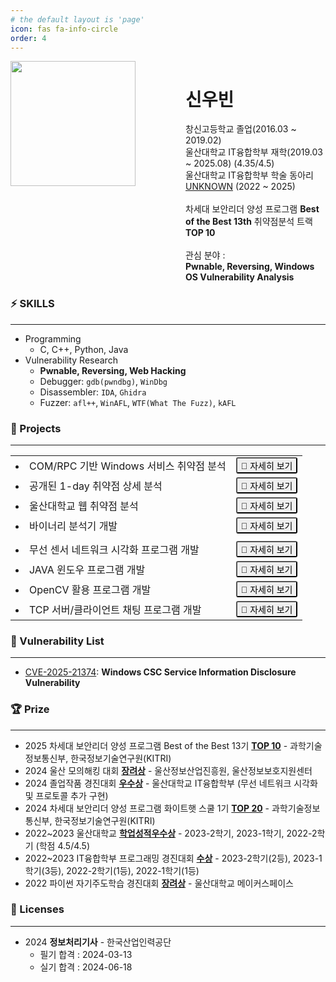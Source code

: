 ```yaml
---
# the default layout is 'page'
icon: fas fa-info-circle
order: 4
---
```


<!-- wwwwwww -->
<div style="display: flex; gap: 80px;">
    <div>
        <img src="/assets/img/portfolio/profile.jpg" style="width:200px; height:auto;">
    </div>
    <div>
        <h1> 신우빈 </h1>
        창신고등학교 졸업(2016.03 ~ 2019.02)
        <br>
        울산대학교 IT융합학부 재학(2019.03 ~ 2025.08) (4.35/4.5)
        <br>
        울산대학교 IT융합학부 학술 동아리 <a target="_blank" href="https://uou-unknown.com">UNKNOWN</a> (2022 ~ 2025)
        <br><br>
        차세대 보안리더 양성 프로그램 <b>Best of the Best 13th</b> 취약점분석 트랙 <b>TOP 10</b>
        <br><br>
        관심 분야 :
        <br>
        <b>Pwnable, Reversing, Windows OS Vulnerability Analysis</b>
    </div>
</div>

### ⚡ SKILLS
---
- Programming
    - C, C++, Python, Java
- Vulnerability Research
    - **Pwnable, Reversing, Web Hacking**
    - Debugger: `gdb(pwndbg)`, `WinDbg`
    - Disassembler: `IDA`, `Ghidra`
    - Fuzzer: `afl++`, `WinAFL`, `WTF(What The Fuzz)`, `kAFL`

### 🔧 Projects
---

<table frame=void class="project-table">
    <tr>
        <td>
            <li>COM/RPC 기반 Windows 서비스 취약점 분석</li>
        </td>
        <td>
            <button class="openPopupBtn" data-title="COM/RPC 기반 Windows 서비스 취약점 분석" data-content-id="securityProject1">🔎 자세히 보기</button>
        </td>
    </tr>
    <tr>
        <td style="font-size: 16px; border-left: none; border-top: none; border-bottom: none; border-right: none;">
            <li>공개된 1-day 취약점 상세 분석</li>
        </td>
        <td>
            <button class="openPopupBtn" data-title="공개된 1-day 취약점 상세 분석" data-content-id="securityProject2">🔎 자세히 보기</button>
        </td>
    </tr>
    <tr>
        <td style="font-size: 16px; border-left: none; border-top: none; border-bottom: none; border-right: none;">
            <li>울산대학교 웹 취약점 분석</li>
        </td>
        <td>
            <button class="openPopupBtn" data-title="울산대학교 웹 취약점 분석" data-content-id="securityProject3">🔎 자세히 보기</button>
        </td>
    </tr>
    <tr>
        <td style="font-size: 16px; border-left: none; border-top: none; border-bottom: none; border-right: none;">
            <li>바이너리 분석기 개발</li>
        </td>
        <td>
            <button class="openPopupBtn" data-title="바이너리 분석기 개발" data-content-id="securityProject4">🔎 자세히 보기</button>
        </td>
    </tr>
    <tr><td></td><td></td></tr>
    <tr>
        <td style="font-size: 16px; border-left: none; border-top: none; border-bottom: none; border-right: none;">
            <li>무선 센서 네트워크 시각화 프로그램 개발</li>
        </td>
        <td>
            <button class="openPopupBtn" data-title="무선 센서 네트워크 시각화 프로그램 개발" data-content-id="developProject1">🔎 자세히 보기</button>
        </td>
    </tr>
    <tr>
        <td style="font-size: 16px; border-left: none; border-top: none; border-bottom: none; border-right: none;">
            <li>JAVA 윈도우 프로그램 개발</li>
        </td>
        <td>
            <button class="openPopupBtn" data-title="JAVA 윈도우 프로그램 개발" data-content-id="developProject2">🔎 자세히 보기</button>
        </td>
    </tr>
    <tr>
        <td style="font-size: 16px; border-left: none; border-top: none; border-bottom: none; border-right: none;">
            <li>OpenCV 활용 프로그램 개발</li>
        </td>
        <td>
            <button class="openPopupBtn" data-title="OpenCV 활용 프로그램 개발" data-content-id="developProject3">🔎 자세히 보기</button>
        </td>
    </tr>
    <tr>
        <td style="font-size: 16px; border-left: none; border-top: none; border-bottom: none; border-right: none;">
            <li>TCP 서버/클라이언트 채팅 프로그램 개발</li>
        </td>
        <td>
            <button class="openPopupBtn" data-title="TCP 서버/클라이언트 채팅 프로그램 개발" data-content-id="developProject4">🔎 자세히 보기</button>
        </td>
    </tr>
</table>
<div id="popupOverlay" class="popupOverlay">
    <div class="popupContent">
        <span class="closePopupBtn">&times;</span>
        <h3 id="popupTitle">팝업 타이틀</h3>
        <p id="popupText">팝업 내용을 작성합니다.</p>
    </div>
</div>

### 📜 Vulnerability List
---

- <a target="_blank" href="https://msrc.microsoft.com/update-guide/vulnerability/CVE-2025-21374">CVE-2025-21374</a>: **Windows CSC Service Information Disclosure Vulnerability**

### 🏆 Prize
---
- 2025 차세대 보안리더 양성 프로그램 Best of the Best 13기 **<u>TOP 10</u>** - 과학기술정보통신부, 한국정보기술연구원(KITRI)
- 2024 울산 모의해킹 대회 **<u>장려상</u>** - 울산정보산업진흥원, 울산정보보호지원센터
- 2024 졸업작품 경진대회 **<u>우수상</u>** - 울산대학교 IT융합학부 (무선 네트워크 시각화 및 프로토콜 추가 구현)
- 2024 차세대 보안리더 양성 프로그램 화이트햇 스쿨 1기 **<u>TOP 20</u>** - 과학기술정보통신부, 한국정보기술연구원(KITRI)
- 2022~2023 울산대학교 **<u>학업성적우수상</u>** - 2023-2학기, 2023-1학기, 2022-2학기 (학점 4.5/4.5)
- 2022~2023 IT융합학부 프로그래밍 경진대회 **<u>수상</u>** - 2023-2학기(2등), 2023-1학기(3등), 2022-2학기(1등), 2022-1학기(1등)
- 2022 파이썬 자기주도학습 경진대회 **<u>장려상</u>** - 울산대학교 메이커스페이스

### 🪪 Licenses
---

- 2024 **정보처리기사** - 한국산업인력공단
    - 필기 합격 : 2024-03-13
    - 실기 합격 : 2024-06-18

<!-------------------------------- COM/RPC 기반 Windows 서비스 취약점 분석 -------------------------------------------->
<div id="securityProject1" style="display:none;">
    <div style="text-align:center">
        <img class="popupImage" src="/assets/img/portfolio/security-project1.png">
    </div>
    <br>
    <table class="project-info">
        <tr>
            <th>주제</th>
            <th>개인/팀</th>
            <th>진행 기간</th>
            <th>기여도</th>
        </tr>
        <tr>
            <td>COM/RPC 기반 Windows 서비스 취약점 분석</td>
            <td>팀 프로젝트(6인)</td>
            <td>2024.09 ~ 2024.12</td>
            <td>33%</td>
        </tr>
    </table>
    <br>
    <div class="project-text">
        <h2>진행 목적</h2>
        <ul>
            <li>Windows에는 다양한 서비스가 높은 권한에서 동작하고 있으며, COM/RPC를 통해 낮은 권한에서 접근할 수 있도록 노출하고 있다.</li>
            <li>공격자는 COM/RPC를 통해 Windows 서비스에 악성 Payload를 전달함으로써, 임의 코드 실행 혹은 권한 상승을 노릴 수 있다.</li>
            <li>실제로 매달 Windows 취약점 중 15% 이상이 Windows 서비스에서 발생하고 있다.</li>
            <li>본 프로젝트는 Windows 서비스의 취약점을 탐지 및 제보하여 Windows 보안성 향상을 목표로 한다.</li>
        </ul>
        <h2>진행 내용</h2>
        <ul>
            <li> Windows 서비스에서 발생했던 1-day Case Study </li>
            <li> 서비스 분석 도구 개선 및 기능 추가 </li>
            <ul>
                <li> COM 분석 도구 - OleView.NET </li>
                <li> RPC 분석 도구 - RpcView </li>
            </ul>
            <li>새로운 도구 개발</li>
            <ul>
                <li> RPC 전용 Dumb Fuzzer - RpcFuzz </li>
                <li> 함수 접근성 파악 도구 - Callable Checker </li>
            </ul>
            <li> 취약점 탐지 </li>
            <ul>
                <li>서비스 정적 분석 및 동적 분석</li>
                <li>서비스 Fuzzing</li>
                <ul>
                    <li>WinAFL</li>
                    <li>What The Fuzz</li>
                    <li>kAFL</li>
                </ul>
            </ul>
        </ul>
        <h2>기여 내용</h2>
        <ul>
            <li>COM 분석 도구 - <a target="_blank" href="https://github.com/BoB13-MSRC-GS/oleviewdotnet">OleView.NET</a> 개선 및 기능 추가</li>
            <ul>
                <li>일부 COM Class들에 대해 Interface를 조회할 수 없는 문제를 해결</li>
                <ul>
                    <img src="/assets/img/portfolio/comrpc-1.png" class="project-text-img">
                </ul>
                <li>Microsoft에서 제공하는 심볼(.pdb)을 활용하여, 메소드 이름을 표시하도록 개선</li>
                <ul>
                    <img src="/assets/img/portfolio/comrpc-2.png" class="project-text-img">
                </ul>
                <li>특정 COM Interface로부터 도달할 수 있는 Interface들의 경로를 자동 분석 및 표시하도록 기능 추가</li>
                <ul>
                    <img src="/assets/img/portfolio/comrpc-3.png" class="project-text-img">
                </ul>
            </ul>
            <li>취약점 탐지</li>
            <ul>
                <li>IDA, WinDbg 등 다양한 도구들을 활용한 서비스 정적 분석 및 동적 분석</li>
                <li>kAFL을 이용한 서비스 대상 Fuzzing 및 Harness 작성</li>
                <li><b>총 15건의 취약점 제보 → 1건의 Patch 대기 중, 1건의 CVE 발급</b></li>
                <ul>
                    <li><a target="_blank" href="https://msrc.microsoft.com/update-guide/vulnerability/CVE-2025-21374">CVE-2025-21374</a></li>
                </ul>
            </ul>
        </ul>
        <h2>산출물</h2>
        <b>
        <ul>
            <li>취약점 제보</li>
            <ul>
                <li>38건의 취약점 탐지 및 MSRC 제보</li>
                <li>4건의 Patch 대기 중</li>
                <li>1건의 CVE 발급</li>
                <ul>
                    <li><a target="_blank" href="https://msrc.microsoft.com/update-guide/vulnerability/CVE-2025-21374">CVE-2025-21374</a></li>
                </ul>
            </ul>
            <li>오픈소스 기여</li>
            <ul>
                <li>개선 및 개발한 도구 전체를 Github에 오픈 소스로 공개</li>
                <li><a target="_blank" href="https://github.com/BoB13-MSRC-GS/RpcView">RpcView</a></li>
                <li><a target="_blank" href="https://github.com/BoB13-MSRC-GS/oleviewdotnet">OleView.NET</a></li>
                <li><a target="_blank" href="https://github.com/BoB13-MSRC-GS/RpcFuzz">RpcFuzz</a></li>
                <li><a target="_blank" href="https://github.com/BoB13-MSRC-GS/Callable-Checker">Callable Checker</a></li>
            </ul>
        </ul>
        </b>
    </div>
</div>

<!-------------------------------- 공개된 1-day 취약점 상세 분석 -------------------------------------------->
<div id="securityProject2" style="display:none;">
    <div style="text-align:center">
        <img class="popupImage" src="/assets/img/portfolio/security-project2.png">
    </div>
    <br>
    <table class="project-info">
        <tr>
            <th>주제</th>
            <th>개인/팀</th>
            <th>진행 기간</th>
            <th>기여도</th>
        </tr>
        <tr>
            <td>공개된 1-day 취약점 상세 분석</td>
            <td>팀 프로젝트(6인)</td>
            <td>2023.11 ~ 2024.12</td>
            <td>50%</td>
        </tr>
    </table>
    <br>
    <div class="project-text">
        <h2>진행 목적</h2>
        <ul>
            <li>본 프로젝트는 취약점 분석에 대한 경험을 쌓는 것을 목표로 한다.</li>
            <li>사람들이 널리 사용하는 상용 소프트웨어들에 대한 취약점 정보를 검색하고, 취약점을 재현해본다.</li>
            <li>취약점 재현 결과를 바탕으로 정적 분석 및 동적 분석을 실시하고, 분석 보고서를 작성한다.</li>
        </ul>
        <h2>진행 내용</h2>
        <ul>
            <li>취약점 탐색</li>
            <ul>
                <li>CVE 목록 중 정보가 일부 공개되어 있는 취약점을 각자 5개씩 탐색</li>
                <li>팀원 전원이 취약점 분석 경험이 많이 없으므로, 회의를 통해 재현이 쉬운 2개의 취약점 선택</li>
                <li><a target="_blank" href="https://www.cve.org/CVERecord?id=CVE-2023-38831">CVE-2023-38831(WinRAR)</a>, <a href="https://www.cve.org/CVERecord?id=CVE-2023-40031">CVE-2023-40031(Notepad++)</a> 취약점</li>
            </ul>
            <li>취약점 상세 분석</li>
            <ul>
                <li>공개된 정보를 바탕으로 취약점 상세 분석</li>
                <li>정적 분석 및 동적 분석, Binary Diffing(패치 확인), AddressSanitizer</li>
                <li>분석은 팀원이 각자 진행하되, 주간 회의를 통해 각자의 진행 상황을 공유</li>
            </ul>
            <li>상세 분석 내용 바탕으로 분석 보고서 작성</li>
        </ul>
        <h2>기여 내용</h2>
        <ul>
            <li>PM(Project Manager)으로써 프로젝트 진행 주도</li>
            <li>CVE-2023-38831 분석</li>
            <ul>
                <li>실질적인 취약점 분석 진행 및 방향 제시</li>
                <img src="/assets/img/portfolio/1day-1.png" class="project-text-img">
                <li>IDA와 x64dbg 활용한 정적 분석 및 동적 분석 수행</li>
            </ul>
            <li>CVE-2023-40031 분석</li>
            <ul>
                <li>실질적인 취약점 분석 진행 및 방향 제시</li>
                <img src="/assets/img/portfolio/1day-2.png" class="project-text-img">
                <li>Visual Studio Debugger 활용한 동적 분석 수행</li>
                <li>AddressSanitizer 활용하여 Crash 발생 지점 확인 및 원인 파악</li>
            </ul>
        </ul>
        <h2>산출물</h2>
        <b>
        <ul>
            <li> <a target="_blank" href="/assets/file/portfolio/CVE-2023-38831.pdf">CVE-2023-38831 분석 보고서</a> </li>
            <li> <a target="_blank" href="/assets/file/portfolio/CVE-2023-40031.pdf">CVE-2023-40031 분석 보고서</a> </li>
        </ul>
        </b>
    </div>
</div>

<!-------------------------------- 울산대학교 웹 취약점 분석 -------------------------------------------->
<div id="securityProject3" style="display:none;">
    <div style="text-align:center">
        <img class="popupImage" src="/assets/img/portfolio/security-project3.png">
    </div>
    <br>
    <table class="project-info">
        <tr>
            <th>주제</th>
            <th>개인/팀</th>
            <th>진행 기간</th>
            <th>기여도</th>
        </tr>
        <tr>
            <td>울산대학교 웹 취약점 분석</td>
            <td>팀 프로젝트(12인)</td>
            <td>2024.04 ~ 2024.05</td>
            <td>25%</td>
        </tr>
    </table>
    <br>
    <div class="project-text">
        <h2>진행 목적</h2>
        <ul>
            <li>본 프로젝트는 울산대학교 주요 웹 사이트에 대한 취약점 점검을 요청받아 수행하였으며, 안전한 사이트를 만드는 것을 목적으로 한다.</li>
        </ul>
        <h2>진행 내용</h2>
        <ul>
            <li>학교 주요 웹 사이트들에 대한 모의 해킹을 수행</li>
            <li>아래 항목 식별 및 분석 보고서 작성</li>
                <ul>
                    <li>정보 누출</li>
                    <li>XSS</li>
                    <li>불충분한 인증</li>
                    <li>취약한 패스워드 복구</li>
                    <li>불충분한 인가</li>
                    <li>세션 고정</li>
                    <li>자동화 공격</li>
                    <li>파일 업로드/다운로드</li>
                </ul>
        </ul>
        <h2>기여 내용</h2>
        <ul>
            <li>아래 항목들을 식별하여 분석에 기여(총 5건)</li>
            <ul>
                <li>자동화 공격 1건</li>
                <li>불충분한 인증 1건</li>
                <li>불충분한 인가 2건</li>
                <li>XSS 1건</li>
            </ul>
        </ul>
        <h2>산출물</h2>
        <b>
        <ul>
            <li>취약점 분석 보고서(비공개)</li>
            <img src="/assets/img/portfolio/uwins-1.png" class="project-text-img">
        </ul>
        </b>
    </div>
</div>

<!-------------------------------- 바이너리 분석기 개발 -------------------------------------------->
<div id="securityProject4" style="display:none;">
    <div style="text-align:center">
        <img class="popupImage" src="/assets/img/portfolio/security-project4.png">
    </div>
    <br>
    <table class="project-info">
        <tr>
            <th>주제</th>
            <th>개인/팀</th>
            <th>진행 기간</th>
            <th>기여도</th>
        </tr>
        <tr>
            <td>바이너리 분석기 개발</td>
            <td>개인 프로젝트</td>
            <td>2024.05 ~ 2024.06</td>
            <td>100%</td>
        </tr>
    </table>
    <br>
    <div class="project-text">
        <h2>진행 목적</h2>
        <ul>
            <li>본 프로젝트는 리눅스의 ELF 바이너리의 구조에 대한 이해를 목적으로 한다.</li>
            <li>리눅스 ELF 바이너리를 분석하여 각종 정보를 GUI 형태로 표시한다.</li>
        </ul>
        <h2>진행 내용</h2>
        <ul>
            <li>ELF 파일 헤더/프로그램 헤더/섹션 헤더 정보, 각종 보호 기법 적용 여부 출력</li>
            <img src="/assets/img/portfolio/binary-1.png" class="project-text-img">
            <li>동적 심볼, 심볼(함수, 변수) 목록 및 함수 Disassemble(pwntools 활용)</li>
            <img src="/assets/img/portfolio/binary-2.png" class="project-text-img">
            <li>PLT, GOT 정보 출력</li>
            <img src="/assets/img/portfolio/binary-3.png" class="project-text-img">
        </ul>
        <h2>기여 내용</h2>
        <ul>
            <li>상동</li>
        </ul>
        <h2>산출물</h2>
        <b>
        <ul>
            <li>파이썬 프로그램</li>
            <li><a target="_blank" href="https://github.com/UOU-UNKNOWN/Personal-Project/tree/main/kwakmu18/binary_analyzer">Github</a></li>
        </ul>
        </b>
    </div>
</div>

<!-------------------------------- 무선 센서 네트워크 시각화 프로그램 개발 -------------------------------------------->
<div id="developProject1" style="display:none;">
    <div style="text-align:center">
        <img class="popupImage" src="/assets/img/portfolio/develop-project1.png">
    </div>
    <br>
    <table class="project-info">
        <tr>
            <th>주제</th>
            <th>개인/팀</th>
            <th>진행 기간</th>
            <th>기여도</th>
        </tr>
        <tr>
            <td>무선 센서 네트워크 시각화 프로그램 개발</td>
            <td>팀 프로젝트(5인)</td>
            <td>2023.09 ~ 2024.04</td>
            <td>50%</td>
        </tr>
    </table>
    <br>
    <div class="project-text">
        <h2>진행 목적</h2>
        <ul>
            <li>본 프로젝트는 저전력 무선 네트워크 프로토콜의 추가 기능 구현과, 무선 네트워크 구성도 시각화를 수행하였다.</li>
            <li>무선 네트워크는 AP Node, Sensor Node, Router Node, Virtual-Sensor Node 간의 홉 네트워크로 구성된다.</li>
            <li>Sensor Node는 부착된 센서를 통해 공기 질을 측정하고, 그 데이터를 AP Node로 전송한다. 이때 데이터는 Router Node로 경유될 수 있다.</li>
        </ul>
        <h2>진행 내용</h2>
        <ul>
            <li>무선 네트워크 프로토콜의 추가 기능 구현</li>
            <ul>
                <li>자식 Node들을 ON/OFF하는 패킷을 전송할 수 있도록 기능 구현(AP Node)</li>
                <li>ON/OFF 패킷을 수신하였을 때 패킷 전송을 일시 중지하도록 하는 기능 구현(Sensor Node, Router Node, Virtual-Sensor Node)</li>
            </ul>
            <li>무선 네트워크 구성 결과 시각화 프로그램 개발</li>
            <ul>
                <li>Python의 tkinter, networkx, serial 모듈 등 활용</li>
                <li>AP Node와의 시리얼 통신(UART)을 통해 얻은 각종 네트워크 데이터들을 이용하여 네트워크 시각화</li>
                <li>네트워크 구성 결과를 그래프로 표현 (간선은 서로 연결되어 있음을 의미)</li>
                <img src="/assets/img/portfolio/visualize-1.png" class="project-text-img">
                <li>선택한 노드에 대한 정보와, 센서의 경우 최근 측정된 공기 데이터 표시(PRR은 패킷 수신률을 의미, 수신한 패킷/전체 패킷)</li>
                <img src="/assets/img/portfolio/visualize-2.png" class="project-text-img-borderonly">
                <li>Node에 대한 정보 입력 시 자동 컴파일/업로드</li><br>
                <img src="/assets/img/portfolio/visualize-3.png" class="project-text-img-borderonly">
                <li>선택한 Node에 대해 ON/OFF 버튼을 클릭하면, AP Node로 ON/OFF 여부 전송</li>
                <li>AI 프로그램과 연계하여, TCP 통신을 통해 자동 ON/OFF 여부 수신 및 AP Node로 ON/OFF 데이터 전송</li>
            </ul>
            <li>AI를 이용한 공기 질 예측 및 센서 ON/OFF 자동화</li>
            <ul>
                <li>시각화 프로그램으로부터 TCP 통신을 통해 공기 데이터를 수신하여, AI 모델 학습 및 차후 공기 질 예측</li>
                <li>예측 결과를 바탕으로 Node를 ON/OFF할지 결정하여 시각화 프로그램으로 여부 전달</li>
            </ul>
        </ul>
        <h2>기여 내용</h2>
        <ul>
            <li>무선 네트워크 프로토콜의 추가 기능 구현 전체</li>
            <li>무선 네트워크 구성 결과 시각화 프로그램 개발 전체</li>
        </ul>
        <h2>산출물</h2>
        <b>
        <ul>
            <li>네트워크 시각화 프로그램(Python)</li>
            <li>AI 프로그램(Python)</li>
        </ul>
        </b>
    </div>
</div>

<!-------------------------------- JAVA 윈도우 프로그램 개발 -------------------------------------------->
<div id="developProject2" style="display:none;">
    <div style="text-align:center">
        <img class="popupImage" src="/assets/img/portfolio/develop-project2.png">
    </div>
    <br>
    <table class="project-info">
        <tr>
            <th>주제</th>
            <th>개인/팀</th>
            <th>진행 기간</th>
            <th>기여도</th>
        </tr>
        <tr>
            <td>JAVA 윈도우 프로그램 개발</td>
            <td>개인 프로젝트</td>
            <td>2022.11 ~ 2024.12</td>
            <td>100%</td>
        </tr>
    </table>
    <br>
    <div class="project-text">
        <h2>진행 목적</h2>
        <ul>
            <li>본 프로젝트는 IT융합학부 수강 과목인 "객체지향프로그래밍"의 텀 프로젝트로써 수행하였다.</li>
            <li>JAVA 언어에 대한 이해와 GUI 프로그래밍에 익숙해지는 것을 목적으로 한다.</li>
        </ul>
        <h2>진행 내용</h2>
        <ul>
            <li>전략적 팀 전투 게임의 기물(이하 챔피언)들을 소개하는 프로그램 작성</li>
            <li>선택한 챔피언의 체력, 방어력, 공격력 등 기본 정보와 스킬에 대한 설명 출력</li>
            <img src="/assets/img/portfolio/java-1.png" class="project-text-img">
            <li>챔피언들을 우클릭하여 팀에 추가하고, 현재 팀의 시너지를 오른쪽 패널에서 출력</li>
            <img src="/assets/img/portfolio/java-2.png" class="project-text-img">
        </ul>
        <h2>기여 내용</h2>
        <ul>
            <li>상동</li>
        </ul>
        <h2>산출물</h2>
        <b>
        <ul>
            <li><a href="/assets/file/portfolio/java-project.zip">자바 프로그램</a></li>
        </ul>
        </b>
    </div>
</div>

<!-------------------------------- OpenCV 활용 프로그램 개발 -------------------------------------------->
<div id="developProject3" style="display:none;">
    <div style="text-align:center">
        <img class="popupImage" src="/assets/img/portfolio/develop-project3.png">
    </div>
    <br>
    <table class="project-info">
        <tr>
            <th>주제</th>
            <th>개인/팀</th>
            <th>진행 기간</th>
            <th>기여도</th>
        </tr>
        <tr>
            <td>OpenCV 활용 프로그램 개발</td>
            <td>개인 프로젝트</td>
            <td>2023.05</td>
            <td>100%</td>
        </tr>
    </table>
    <br>
    <div class="project-text">
        <h2>진행 목적</h2>
        <ul>
            <li>본 프로젝트는 IT융합학부 수강 과목인 "영상정보처리"의 텀 프로젝트로써 수행하였다.</li>
            <li>Python 언어에 대한 이해와 OpenCV를 활용한 개발에 익숙해지는 것을 목적으로 한다.</li>
        </ul>
        <h2>진행 내용</h2>
        <ul>
            <li>원하는 이미지를 로드하고, 1/2/3/4/5 키를 누른 후 임의 영역을 드래그하면 마스킹 적용</li>
            <img src="/assets/img/portfolio/opencv-1.png" class="project-text-img">
            <li>마스크 종류</li>
            <ul>
                <li>1: Blurring 2: Sharpening 3: Prewitt</li>
                <li>4: Sobel 5: Laplacian</li>
            </ul>
            <li>q 키를 눌러 종료하면 결과물을 이미지 파일로 저장</li>
        </ul>
        <h2>기여 내용</h2>
        <ul>
            <li>상동</li>
        </ul>
        <h2>산출물</h2>
        <ul>
            <li><a href="/assets/file/portfolio/opencv-project.py">파이썬 프로그램</a></li>
        </ul>
        <b>
        </b>
    </div>
</div>

<!-------------------------------- TCP 서버/클라이언트 채팅 프로그램 개발 -------------------------------------------->
<div id="developProject4" style="display:none;">
    <div style="text-align:center">
        <img class="popupImage" src="/assets/img/portfolio/develop-project4.png">
    </div>
    <br>
    <table class="project-info">
        <tr>
            <th>주제</th>
            <th>개인/팀</th>
            <th>진행 기간</th>
            <th>기여도</th>
        </tr>
        <tr>
            <td>TCP 서버/클라이언트 채팅 프로그램 개발</td>
            <td>팀 프로젝트(4인)</td>
            <td>2023.11 ~ 2023.12</td>
            <td>100%</td>
        </tr>
    </table>
    <br>
    <div class="project-text">
        <h2>진행 목적</h2>
        <ul>
            <li>본 프로젝트는 IT융합학부 수강 과목인 "네트워크프로그래밍"의 텀 프로젝트로써 수행하였다.</li>
            <li>C언어와 소켓 프로그래밍(WinSock), GUI 프로그래밍에 익숙해지는 것을 목적으로 한다.</li>
        </ul>
        <h2>진행 내용</h2>
        <ul>
            <li>소켓 통신을 활용한 멀티데이터 전송 프로그램 개발</li>
            <li>Application layer protocol 설계를 통한 각종 도형 전송 및 메시지 전송</li>
            <ul>
                <li>클라이언트는 서버에 접속하며, 클라이언트들은 서버를 통해 채팅</li>
                <li>연결 방식: IPv4/IPv6 TCP/UDP</li>
                <li>채팅 ID를 활용하여 클라이언트 구분</li>
                <li>서버는 넌블로킹 소켓을 사용하며, GUI로 클라이언트 관리 가능</li>
                <li>클라이언트 간 귓속말 기능, 파일 전송 기능</li>
                <li>사각형/원 그리기, 연필, 지우개 기능</li>
            </ul>
        </ul>
        <h2>기여 내용</h2>
        <ul>
            <li>위 프로그램 개발 전체</li>
        </ul>
        <h2>산출물</h2>
        <b>
            <li><a target="_blank" href="https://github.com/kwakmu18/network-programming">C++ 프로그램</a></li>
        </b>
    </div>
</div>

<!-- --------------------------------------------------------------------------------------------------------- -->

<style>
    .project-text-img {
        width:600px;
        height:auto;
        border: 1px solid black;
    }
    .project-text-img-borderonly {
        border: 1px solid black;
    }
    .project-table td, .project-table th {
        font-size: 16px;
        border-left: none;
        border-top: none;
        border-bottom: none;
        border-right: none;
    }

    .project-text h2 {
        background:rgb(202, 202, 202);
        align-items: center; /* 세로 중앙 정렬 */
        line-height: 35px;
        height: 35px; /* 높이 지정 (필수) */
    }

    .project-text li {
        font-size: 14px;
    }

    .project-info {
        display: flex;
        justify-content: center;
        margin: auto;
    }

    .project-info th {
        border: 1px solid black; /* 테두리 스타일 */
        padding: 8px; /* 내용과 테두리 간격 */
        text-align: center;
        background:rgb(202, 202, 202);
    }

    .project-info td {
        border: 1px solid black; /* 테두리 스타일 */
        padding: 8px; /* 내용과 테두리 간격 */
        text-align: center;
    }
    .site-header {
        z-index: 1000 !important;
    }
    .popupOverlay {
        position: fixed;
        top:0; left:0; right:0; bottom:0;
        background: rgba(0,0,0,0.5);
        display: none;
        align-items: center;
        justify-content: center;
        z-index: 9999 !important;
    }
    .popupContent {
        background: #fff;
        padding: 20px;
        border-radius: 6px;
        width: 80vw; /* 창 너비의 80% */
        height: 80vh; /* 창 높이의 80% */
        max-width: 800px; /* 최대 너비 */
        max-height: 800px; /* 최대 높이 */
        box-shadow: 0 4px 8px rgba(0,0,0,0.3);
        position: relative;
        overflow-y: auto; /* 내용이 넘칠 경우 수직 스크롤바 표시 */
        overflow-x: hidden; /* 가로 스크롤 방지 */
        z-index: 9999;
    }
    .popupImage {
        width:500px;
        height:auto;
    }
    .closePopupBtn {
        position: absolute;
        top: 10px;
        right: 15px;
        cursor: pointer;
        font-size: 24px;
    }
    .openPopupBtn {
        font-size: 14px; /* 글자 크기 */
        border-radius: 3px; /* 둥근 버튼 */
        cursor: pointer; /* 마우스 올릴 때 포인터 변경 */
        
    }
</style>

<script>

    const popupOverlay = document.getElementById('popupOverlay');
    const popupTitle = document.getElementById('popupTitle');
    const popupText = document.getElementById('popupText');
    const closePopupBtn = document.querySelector('.closePopupBtn');


    document.querySelectorAll('.openPopupBtn').forEach(btn => {
    btn.addEventListener('click', function(){
        const title = this.getAttribute('data-title');
        const contentId = this.getAttribute('data-content-id');
        const content = document.getElementById(contentId).innerHTML;
        
        popupTitle.textContent = title;
        popupText.innerHTML = content;
        
        popupOverlay.style.display = 'flex';
        document.body.style.overflow = 'hidden';
    });
    });

    closePopupBtn.addEventListener('click', function(){
    popupOverlay.style.display = 'none';
    document.body.style.overflow = 'auto';
    });

    popupOverlay.addEventListener('click', function(e){
    if(e.target === popupOverlay){
        popupOverlay.style.display = 'none';
        document.body.style.overflow = 'auto';
    }
    });
</script>